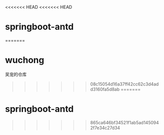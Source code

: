 <<<<<<< HEAD
<<<<<<< HEAD
# springboot-antd
=======
# wuchong
吴宠的仓库
>>>>>>> 08c15054d16a37ff42cc62c3d4add3160fa5d8ab
=======
# springboot-antd
>>>>>>> 865ca646bf34521f1ab5ad1450942f7e34c27d34
